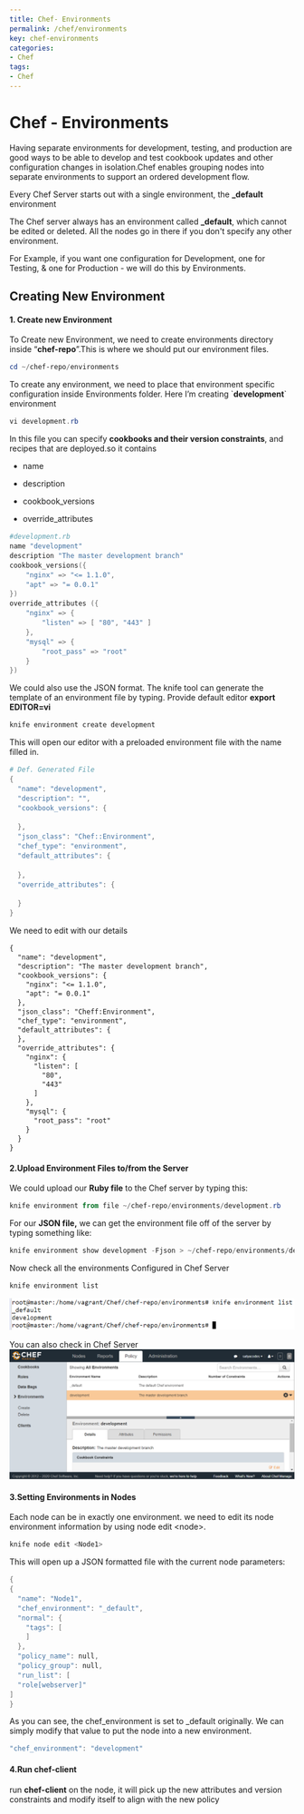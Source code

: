 ```yaml
---
title: Chef- Environments
permalink: /chef/environments
key: chef-environments
categories:
- Chef
tags:
- Chef
---
```


Chef - Environments
===================

Having separate environments for development, testing, and production are good
ways to be able to develop and test cookbook updates and other configuration
changes in isolation.Chef enables grouping nodes into separate environments to
support an ordered development flow.

Every Chef Server starts out with a single environment, the **\_default**
environment

The Chef server always has an environment called **\_default**, which cannot be
edited or deleted. All the nodes go in there if you don't specify any other
environment.

For Example, if you want one configuration for Development, one for Testing, &
one for Production - we will do this by Environments.

Creating New Environment 
-------------------------

#### 1. Create new Environment

To Create new Environment, we need to create environments directory inside
“**chef-repo**”.This is where we should put our environment files.
```powershell
cd ~/chef-repo/environments
```


To create any environment, we need to place that environment specific
configuration inside Environments folder. Here I’m creating \`**development**\`
environment
```powershell
vi development.rb
```


In this file you can specify **cookbooks and their version constraints**, and
recipes that are deployed.so it contains

-   name

-   description

-   cookbook_versions

-   override_attributes

```powershell
#development.rb
name "development"
description "The master development branch"
cookbook_versions({
    "nginx" => "<= 1.1.0",
    "apt" => "= 0.0.1"
})
override_attributes ({
    "nginx" => {
        "listen" => [ "80", "443" ]
    },
    "mysql" => {
        "root_pass" => "root"
    }
})
```

We could also use the JSON format. The knife tool can generate the template of
an environment file by typing. Provide default editor **export EDITOR=vi**
```powershell
knife environment create development
```


This will open our editor with a preloaded environment file with the name filled
in.
```powershell
# Def. Generated File
{
  "name": "development",
  "description": "",
  "cookbook_versions": {

  },
  "json_class": "Chef::Environment",
  "chef_type": "environment",
  "default_attributes": {

  },
  "override_attributes": {

  }
}
```


We need to edit with our details 
```
{
  "name": "development",
  "description": "The master development branch",
  "cookbook_versions": {
    "nginx": "<= 1.1.0",
    "apt": "= 0.0.1"
  },
  "json_class": "Cheff:Environment",
  "chef_type": "environment",
  "default_attributes": {
  },
  "override_attributes": {
    "nginx": {
      "listen": [
        "80",
        "443"
      ]
    },
    "mysql": {
      "root_pass": "root"
    }
  }
}
```



#### 2.Upload Environment Files to/from the Server

We could upload our **Ruby file** to the Chef server by typing this:
```powershell
knife environment from file ~/chef-repo/environments/development.rb
```


For our **JSON file,** we can get the environment file off of the server by
typing something like:
```powershell
knife environment show development -Fjson > ~/chef-repo/environments/development.json
```


Now check all the environments Configured in Chef Server
```powershell
knife environment list
```
![](media/ce6b86fe0529c1718994744b142f97ca.png)



You can also check in Chef Server
![](media/ed1956f084f245beea2f90252ac3c5dd.png)





#### 3.Setting Environments in Nodes
Each node can be in exactly one environment. we need to edit its node
environment information by using node edit \<node\>.
```powershell
knife node edit <Node1>
```


This will open up a JSON formatted file with the current node parameters:
```powershell
{
{
  "name": "Node1",
  "chef_environment": "_default",
  "normal": {
    "tags": [
    ]
  },
  "policy_name": null,
  "policy_group": null,
  "run_list": [
  "role[webserver]"
]
}
```
As you can see, the chef_environment is set to \_default originally. We can
simply modify that value to put the node into a new environment.
```powershell
"chef_environment": "development"
```



#### 4.Run chef-client
run **chef-client** on the node, it will pick up the new attributes and version
constraints and modify itself to align with the new policy
